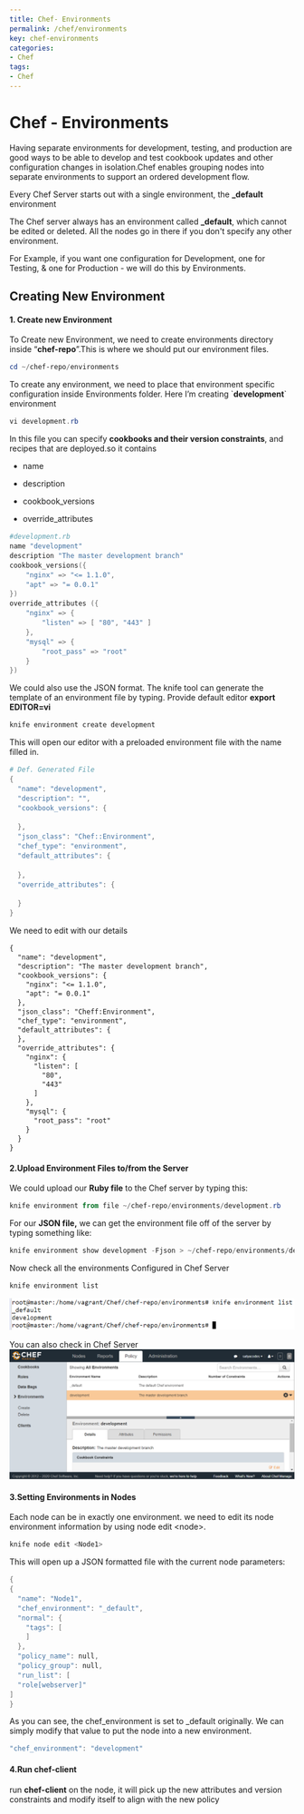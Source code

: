 ```yaml
---
title: Chef- Environments
permalink: /chef/environments
key: chef-environments
categories:
- Chef
tags:
- Chef
---
```


Chef - Environments
===================

Having separate environments for development, testing, and production are good
ways to be able to develop and test cookbook updates and other configuration
changes in isolation.Chef enables grouping nodes into separate environments to
support an ordered development flow.

Every Chef Server starts out with a single environment, the **\_default**
environment

The Chef server always has an environment called **\_default**, which cannot be
edited or deleted. All the nodes go in there if you don't specify any other
environment.

For Example, if you want one configuration for Development, one for Testing, &
one for Production - we will do this by Environments.

Creating New Environment 
-------------------------

#### 1. Create new Environment

To Create new Environment, we need to create environments directory inside
“**chef-repo**”.This is where we should put our environment files.
```powershell
cd ~/chef-repo/environments
```


To create any environment, we need to place that environment specific
configuration inside Environments folder. Here I’m creating \`**development**\`
environment
```powershell
vi development.rb
```


In this file you can specify **cookbooks and their version constraints**, and
recipes that are deployed.so it contains

-   name

-   description

-   cookbook_versions

-   override_attributes

```powershell
#development.rb
name "development"
description "The master development branch"
cookbook_versions({
    "nginx" => "<= 1.1.0",
    "apt" => "= 0.0.1"
})
override_attributes ({
    "nginx" => {
        "listen" => [ "80", "443" ]
    },
    "mysql" => {
        "root_pass" => "root"
    }
})
```

We could also use the JSON format. The knife tool can generate the template of
an environment file by typing. Provide default editor **export EDITOR=vi**
```powershell
knife environment create development
```


This will open our editor with a preloaded environment file with the name filled
in.
```powershell
# Def. Generated File
{
  "name": "development",
  "description": "",
  "cookbook_versions": {

  },
  "json_class": "Chef::Environment",
  "chef_type": "environment",
  "default_attributes": {

  },
  "override_attributes": {

  }
}
```


We need to edit with our details 
```
{
  "name": "development",
  "description": "The master development branch",
  "cookbook_versions": {
    "nginx": "<= 1.1.0",
    "apt": "= 0.0.1"
  },
  "json_class": "Cheff:Environment",
  "chef_type": "environment",
  "default_attributes": {
  },
  "override_attributes": {
    "nginx": {
      "listen": [
        "80",
        "443"
      ]
    },
    "mysql": {
      "root_pass": "root"
    }
  }
}
```



#### 2.Upload Environment Files to/from the Server

We could upload our **Ruby file** to the Chef server by typing this:
```powershell
knife environment from file ~/chef-repo/environments/development.rb
```


For our **JSON file,** we can get the environment file off of the server by
typing something like:
```powershell
knife environment show development -Fjson > ~/chef-repo/environments/development.json
```


Now check all the environments Configured in Chef Server
```powershell
knife environment list
```
![](media/ce6b86fe0529c1718994744b142f97ca.png)



You can also check in Chef Server
![](media/ed1956f084f245beea2f90252ac3c5dd.png)





#### 3.Setting Environments in Nodes
Each node can be in exactly one environment. we need to edit its node
environment information by using node edit \<node\>.
```powershell
knife node edit <Node1>
```


This will open up a JSON formatted file with the current node parameters:
```powershell
{
{
  "name": "Node1",
  "chef_environment": "_default",
  "normal": {
    "tags": [
    ]
  },
  "policy_name": null,
  "policy_group": null,
  "run_list": [
  "role[webserver]"
]
}
```
As you can see, the chef_environment is set to \_default originally. We can
simply modify that value to put the node into a new environment.
```powershell
"chef_environment": "development"
```



#### 4.Run chef-client
run **chef-client** on the node, it will pick up the new attributes and version
constraints and modify itself to align with the new policy
